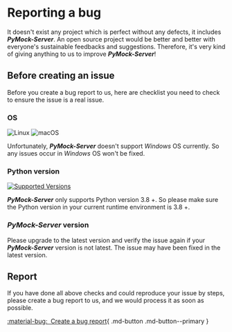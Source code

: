 # Reporting a bug

It doesn't exist any project which is perfect without any defects, it includes **_PyMock-Server_**. An open source project would
be better and better with everyone's sustainable feedbacks and suggestions. Therefore, it's very kind of giving anything to
us to improve **_PyMock-Server_**!


## Before creating an issue

Before you create a bug report to us, here are checklist you need to check to ensure the issue is a real issue.

### OS

![Linux](https://img.shields.io/badge/Linux-FCC624?style=for-the-badge&logo=linux&logoColor=black)
![macOS](https://img.shields.io/badge/mac%20os-000000?style=for-the-badge&logo=macos&logoColor=F0F0F0)

Unfortunately, **_PyMock-Server_** doesn't support _Windows_ OS currently. So any issues occur in _Windows_ OS won't be fixed.

### Python version

[![Supported Versions](https://img.shields.io/pypi/pyversions/fake-api-server.svg?logo=python&logoColor=FBE072)](https://pypi.org/project/fake-api-server)

**_PyMock-Server_** only supports Python version 3.8 +. So please make sure the Python version in your current runtime environment
is 3.8 +.

### **_PyMock-Server_** version

Please upgrade to the latest version and verify the issue again if your **_PyMock-Server_** version is not latest. The issue
may have been fixed in the latest version.


## Report

If you have done all above checks and could reproduce your issue by steps, please create a bug report to us, and we would
process it as soon as possible.

[:material-bug:&nbsp; Create a bug report][Create a bug report]{ .md-button .md-button--primary }

[Create a bug report]: https://github.com/Chisanan232/PyMock-Server/issues/new?assignees=&labels=&projects=&template=reporting-a-bug.yaml
